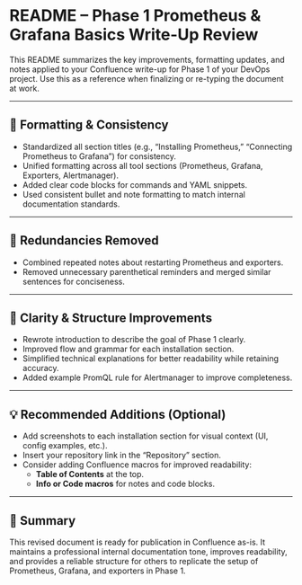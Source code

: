 # README – Phase 1 Prometheus & Grafana Basics Write-Up Review

This README summarizes the key improvements, formatting updates, and notes applied to your Confluence write-up for Phase 1 of your DevOps project. 
Use this as a reference when finalizing or re-typing the document at work.

---

## 🔧 Formatting & Consistency

- Standardized all section titles (e.g., “Installing Prometheus,” “Connecting Prometheus to Grafana”) for consistency.  
- Unified formatting across all tool sections (Prometheus, Grafana, Exporters, Alertmanager).  
- Added clear code blocks for commands and YAML snippets.  
- Used consistent bullet and note formatting to match internal documentation standards.  

---

## 🧹 Redundancies Removed

- Combined repeated notes about restarting Prometheus and exporters.  
- Removed unnecessary parenthetical reminders and merged similar sentences for conciseness.  

---

## 🧠 Clarity & Structure Improvements

- Rewrote introduction to describe the goal of Phase 1 clearly.  
- Improved flow and grammar for each installation section.  
- Simplified technical explanations for better readability while retaining accuracy.  
- Added example PromQL rule for Alertmanager to improve completeness.  

---

## 💡 Recommended Additions (Optional)

- Add screenshots to each installation section for visual context (UI, config examples, etc.).  
- Insert your repository link in the “Repository” section.  
- Consider adding Confluence macros for improved readability:
  - **Table of Contents** at the top.  
  - **Info or Code macros** for notes and code blocks.  

---

## 📘 Summary

This revised document is ready for publication in Confluence as-is. It maintains a professional internal documentation tone, improves readability, 
and provides a reliable structure for others to replicate the setup of Prometheus, Grafana, and exporters in Phase 1.
